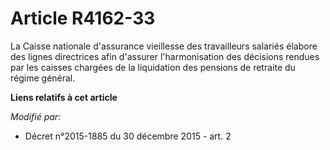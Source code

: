 # Article R4162-33

La Caisse nationale d'assurance vieillesse des travailleurs salariés élabore des lignes directrices afin d'assurer
l'harmonisation des décisions rendues par les caisses chargées de la liquidation des pensions de retraite du régime général.

**Liens relatifs à cet article**

_Modifié par_:

  - Décret n°2015-1885 du 30 décembre 2015 - art. 2
